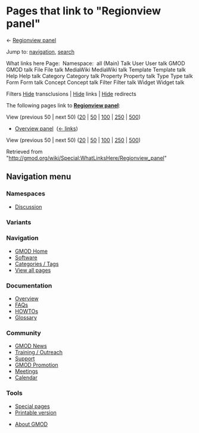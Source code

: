 <div id="mw-page-base" class="noprint">

</div>

<div id="mw-head-base" class="noprint">

</div>

<div id="content" class="mw-body" role="main">

<span id="top"></span>

<div id="mw-js-message" style="display:none;">

</div>



# <span dir="auto">Pages that link to "Regionview panel"</span>

<div id="bodyContent">

<div id="contentSub">

← <a href="/mediawiki/index.php?title=Regionview_panel&amp;redirect=no"
class="mw-redirect" title="Regionview panel">Regionview panel</a>

</div>

<div id="jump-to-nav" class="mw-jump">

Jump to: [navigation](#mw-navigation), [search](#p-search)

</div>

<div id="mw-content-text">

What links here Page:  Namespace:  all (Main) Talk User User talk GMOD
GMOD talk File File talk MediaWiki MediaWiki talk Template Template talk
Help Help talk Category Category talk Property Property talk Type Type
talk Form Form talk Concept Concept talk Filter Filter talk Widget
Widget talk

Filters
[Hide](/mediawiki/index.php?title=Special:WhatLinksHere/Regionview_panel&hidetrans=1 "Special:WhatLinksHere/Regionview panel")
transclusions \|
[Hide](/mediawiki/index.php?title=Special:WhatLinksHere/Regionview_panel&hidelinks=1 "Special:WhatLinksHere/Regionview panel")
links \|
[Hide](/mediawiki/index.php?title=Special:WhatLinksHere/Regionview_panel&hideredirs=1 "Special:WhatLinksHere/Regionview panel")
redirects

The following pages link to
**<a href="/wiki/Regionview_panel" class="mw-redirect"
title="Regionview panel">Regionview panel</a>**:

View (previous 50 \| next 50)
([20](/mediawiki/index.php?title=Special:WhatLinksHere/Regionview_panel&limit=20 "Special:WhatLinksHere/Regionview panel")
\|
[50](/mediawiki/index.php?title=Special:WhatLinksHere/Regionview_panel&limit=50 "Special:WhatLinksHere/Regionview panel")
\|
[100](/mediawiki/index.php?title=Special:WhatLinksHere/Regionview_panel&limit=100 "Special:WhatLinksHere/Regionview panel")
\|
[250](/mediawiki/index.php?title=Special:WhatLinksHere/Regionview_panel&limit=250 "Special:WhatLinksHere/Regionview panel")
\|
[500](/mediawiki/index.php?title=Special:WhatLinksHere/Regionview_panel&limit=500 "Special:WhatLinksHere/Regionview panel"))

- [Overview panel](/wiki/Overview_panel "Overview panel") ‎
  <span class="mw-whatlinkshere-tools">([←
  links](/mediawiki/index.php?title=Special:WhatLinksHere&target=Overview+panel "Special:WhatLinksHere"))</span>

View (previous 50 \| next 50)
([20](/mediawiki/index.php?title=Special:WhatLinksHere/Regionview_panel&limit=20 "Special:WhatLinksHere/Regionview panel")
\|
[50](/mediawiki/index.php?title=Special:WhatLinksHere/Regionview_panel&limit=50 "Special:WhatLinksHere/Regionview panel")
\|
[100](/mediawiki/index.php?title=Special:WhatLinksHere/Regionview_panel&limit=100 "Special:WhatLinksHere/Regionview panel")
\|
[250](/mediawiki/index.php?title=Special:WhatLinksHere/Regionview_panel&limit=250 "Special:WhatLinksHere/Regionview panel")
\|
[500](/mediawiki/index.php?title=Special:WhatLinksHere/Regionview_panel&limit=500 "Special:WhatLinksHere/Regionview panel"))

</div>

<div class="printfooter">

Retrieved from
"<http://gmod.org/wiki/Special:WhatLinksHere/Regionview_panel>"

</div>

<div id="catlinks" class="catlinks catlinks-allhidden">

</div>

<div class="visualClear">

</div>

</div>

</div>

<div id="mw-navigation">

## Navigation menu

<div id="mw-head">



<div id="left-navigation">

<div id="p-namespaces" class="vectorTabs" role="navigation"
aria-labelledby="p-namespaces-label">

### Namespaces


- <span id="ca-talk"><a
  href="/mediawiki/index.php?title=Talk:Regionview_panel&amp;action=edit&amp;redlink=1"
  accesskey="t"
  title="Discussion about the content page [t]">Discussion</a></span>

</div>

<div id="p-variants" class="vectorMenu emptyPortlet" role="navigation"
aria-labelledby="p-variants-label">

### 

### Variants[](#)

<div class="menu">

</div>

</div>

</div>





</div>

</div>

</div>

<div id="mw-panel">

<div id="p-logo" role="banner">

<a href="/wiki/Main_Page"
style="background-image: url(http://gmod.org/images/GMOD-cogs.png);"
title="Visit the main page"></a>

</div>

<div id="p-Navigation" class="portal" role="navigation"
aria-labelledby="p-Navigation-label">

### Navigation

<div class="body">

- <span id="n-GMOD-Home">[GMOD Home](/wiki/Main_Page)</span>
- <span id="n-Software">[Software](/wiki/GMOD_Components)</span>
- <span id="n-Categories-.2F-Tags">[Categories /
  Tags](/wiki/Categories)</span>
- <span id="n-View-all-pages">[View all
  pages](/wiki/Special:AllPages)</span>

</div>

</div>

<div id="p-Documentation" class="portal" role="navigation"
aria-labelledby="p-Documentation-label">

### Documentation

<div class="body">

- <span id="n-Overview">[Overview](/wiki/Overview)</span>
- <span id="n-FAQs">[FAQs](/wiki/Category:FAQ)</span>
- <span id="n-HOWTOs">[HOWTOs](/wiki/Category:HOWTO)</span>
- <span id="n-Glossary">[Glossary](/wiki/Glossary)</span>

</div>

</div>

<div id="p-Community" class="portal" role="navigation"
aria-labelledby="p-Community-label">

### Community

<div class="body">

- <span id="n-GMOD-News">[GMOD News](/wiki/GMOD_News)</span>
- <span id="n-Training-.2F-Outreach">[Training /
  Outreach](/wiki/Training_and_Outreach)</span>
- <span id="n-Support">[Support](/wiki/Support)</span>
- <span id="n-GMOD-Promotion">[GMOD
  Promotion](/wiki/GMOD_Promotion)</span>
- <span id="n-Meetings">[Meetings](/wiki/Meetings)</span>
- <span id="n-Calendar">[Calendar](/wiki/Calendar)</span>

</div>

</div>

<div id="p-tb" class="portal" role="navigation"
aria-labelledby="p-tb-label">

### Tools

<div class="body">

- <span id="t-specialpages"><a href="/wiki/Special:SpecialPages" accesskey="q"
  title="A list of all special pages [q]">Special pages</a></span>
- <span id="t-print"><a
  href="/mediawiki/index.php?title=Special:WhatLinksHere/Regionview_panel&amp;printable=yes"
  rel="alternate" accesskey="p"
  title="Printable version of this page [p]">Printable version</a></span>

</div>

</div>

</div>

</div>

<div id="footer" role="contentinfo">

- <span id="footer-places-about">[About
  GMOD](/wiki/GMOD:About "GMOD:About")</span>

<!-- -->






</div>
